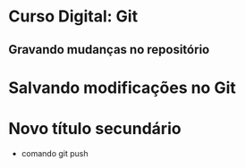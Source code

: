 # Curso Digital: Git

## Gravando mudanças no repositório

# Salvando modificações no Git

# Novo título secundário

* comando git push
